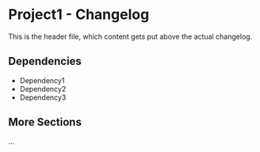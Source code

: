 # Project1 - Changelog

This is the header file, which content gets put above the actual changelog.

## Dependencies

- Dependency1
- Dependency2
- Dependency3

## More Sections

...

<!--- The actual changelog will be generated beyond this line -->